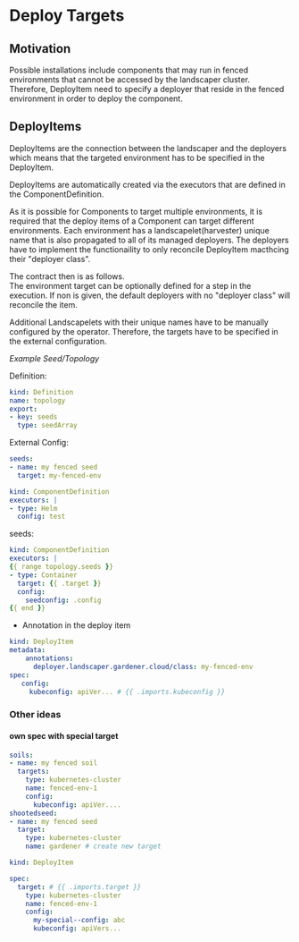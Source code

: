# Deploy Targets

## Motivation

Possible installations include components that may run in fenced environments that cannot be accessed by the landscaper cluster.
Therefore, DeployItem need to specify a deployer that reside in the fenced environment in order to deploy the component.

## DeployItems

DeployItems are the connection between the landscaper and the deployers which means that the targeted environment has to 
be specified in the DeployItem.

DeployItems are automatically created via the executors that are defined in the ComponentDefinition.

As it is possible for Components to target multiple environments, it is required that the deploy items of a Component can target different environments.
Each environment has a landscapelet(harvester) unique name that is also propagated to all of its managed deployers.
The deployers have to implement the functionaility to only reconcile DeployItem macthcing their "deployer class".

The contract then is as follows.<br>
The environment target can be optionally defined for a step in the execution.
If non is given, the default deployers with no "deployer class" will reconcile the item.

Additional Landscapelets with their unique names have to be manually configured by the operator.
Therefore, the targets have to be specified in the external configuration.

*Example Seed/Topology*

Definition:
```yaml
kind: Definition
name: topology
export:
- key: seeds
  type: seedArray
```

External Config:
```yaml
seeds:
- name: my fenced seed
  target: my-fenced-env
```



```yaml
kind: ComponentDefinition
executors: |
- type: Helm
  config: test
```

seeds:
```yaml
kind: ComponentDefinition
executors: |
{{ range topology.seeds }}
- type: Container
  target: {{ .target }}
  config: 
    seedconfig: .config
{{ end }}
```

- Annotation in the deploy item
```yaml
kind: DeployItem
metadata:
    annotations:
      deployer.landscaper.gardener.cloud/class: my-fenced-env
spec:
   config:
     kubeconfig: apiVer... # {{ .imports.kubeconfig }}
```



### Other ideas

#### own spec with special target

```yaml
soils:
- name: my fenced soil
  targets: 
    type: kubernetes-cluster
    name: fenced-env-1
    config: 
      kubeconfig: apiVer....
shootedseed:
- name: my fenced seed
  target: 
    type: kubernetes-cluster
    name: gardener # create new target
```
```yaml
kind: DeployItem

spec:
  target: # {{ .imports.target }}
    type: kubernetes-cluster
    name: fenced-env-1
    config:
      my-special--config: abc
      kubeconfig: apiVers...
```
